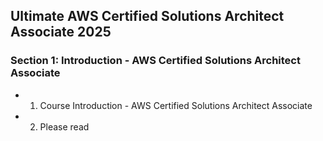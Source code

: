 ## Ultimate AWS Certified Solutions Architect Associate 2025
### Section 1: Introduction - AWS Certified Solutions Architect Associate
  - 1. Course Introduction - AWS Certified Solutions Architect Associate
  - 2. Please read